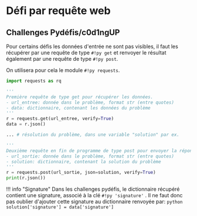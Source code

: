 # Défi par requête web

## Challenges Pydéfis/c0d1ngUP

Pour certains défis les données d'entrée ne sont pas visibles, il faut les récupérer par une requête de type `#!py get`  et renvoyer le résultat également par une requête de type `#!py post`.

On utilisera pour cela le module `#!py requests`.

```python linenums='1'
import requests as rq

'''
Première requête de type get pour récupérer les données.
- url_entree: donnée dans le problème, format str (entre quotes)
- data: dictionnaire, contenant les données du problème
'''
r = requests.get(url_entree, verify=True)
data = r.json()

... # résolution du problème, dans une variable "solution" par ex.

'''
Deuxième requête en fin de programme de type post pour envoyer la réponse.
- url_sortie: donnée dans le problème, format str (entre quotes)
- solution: dictionnaire, contenant la solution du problème
'''
r = requests.post(url_sortie, json=solution, verify=True)
print(r.json())
```

!!! info "Signature"
    Dans les challenges pydéfis, le dictionnaire récupéré contient une signature, associé à la clé `#!py 'signature'` . Il ne faut donc pas oublier d'ajouter cette signature au dictionnaire renvoyée par:
    ```python
    solution['signature'] = data['signature']
    ```
    


<!-- ## Autres challenges -->